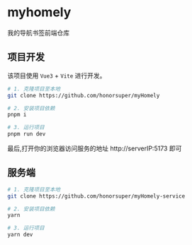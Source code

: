 # myhomely
我的导航书签前端仓库

## 项目开发

该项目使用 `Vue3` + `Vite` 进行开发。

```sh
# 1. 克隆项目至本地
git clone https://github.com/honorsuper/myHomely

# 2. 安装项目依赖
pnpm i

# 3. 运行项目
pnpm run dev
```
最后,打开你的浏览器访问服务的地址 http://serverIP:5173 即可


## 服务端
```sh
# 1. 克隆项目至本地
git clone https://github.com/honorsuper/myHomely-service

# 2. 安装项目依赖
yarn

# 3. 运行项目
yarn dev
```

